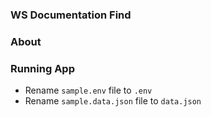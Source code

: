 ### WS Documentation Find

### About

### Running App

-   Rename `sample.env` file to `.env`
-   Rename `sample.data.json` file to `data.json`
